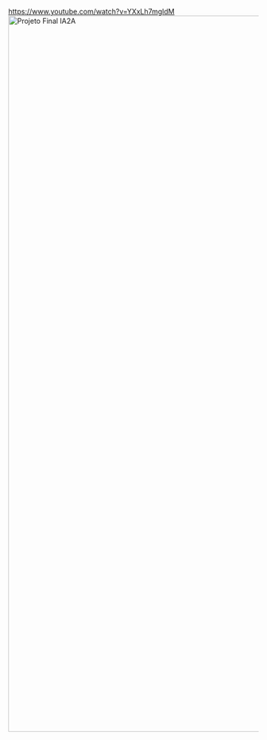 https://www.youtube.com/watch?v=YXxLh7mgldM
<img width="2560" height="1440" alt="Projeto Final IA2A" src="https://github.com/user-attachments/assets/679e9d5c-c1df-45a9-938b-fb992498e2f6" />

